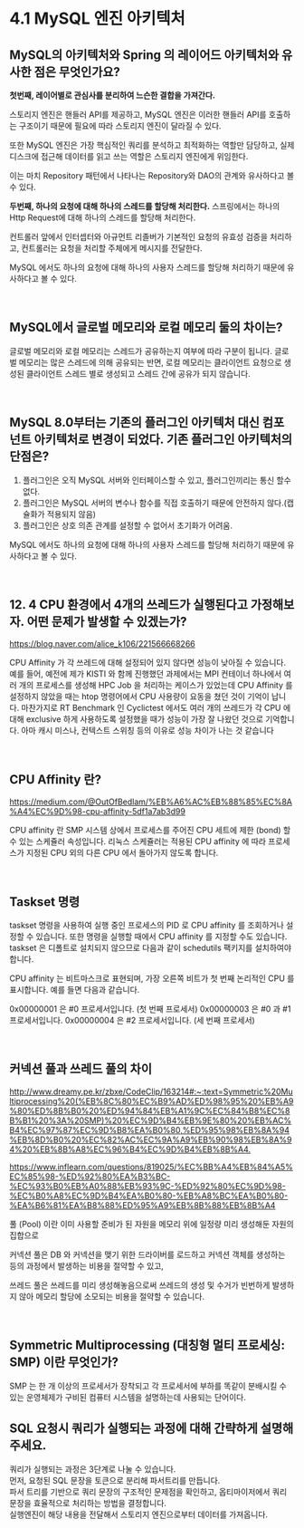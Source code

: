 # 4.1 MySQL 엔진 아키텍처

## MySQL의 아키텍처와 Spring 의 레이어드 아키텍처와 유사한 점은 무엇인가요?

**첫번째, 레이어별로 관심사를 분리하여 느슨한 결합을 가져간다.**

스토리지 엔진은 핸들러 API를 제공하고, MySQL 엔진은 이러한 핸들러 API를 호출하는 구조이기 때문에 필요에 따라 스토리지 엔진이 달라질 수 있다.

또한 MySQL 엔진은 가장 핵심적인 쿼리를 분석하고 최적화하는 역할만 담당하고, 실제 디스크에 접근해 데이터를 읽고 쓰는 역할은 스토리지 엔진에게 위임한다.

이는 마치 Repository 패턴에서 나타나는 Repository와 DAO의 관계와 유사하다고 볼 수 있다.

**두번째, 하나의 요청에 대해 하나의 스레드를 할당해 처리한다.**
스프링에서는 하나의 Http Request에 대해 하나의 스레드를 할당해 처리한다.

컨트롤러 앞에서 인터셉터와 아규먼트 리졸버가 기본적인 요청의 유효성 검증을 처리하고, 컨트롤러는 요청을 처리할 주체에게 메시지를 전달한다.

MySQL 에서도 하나의 요청에 대해 하나의 사용자 스레드를 할당해 처리하기 때문에 유사하다고 볼 수 있다. 

<br>

## MySQL에서 글로벌 메모리와 로컬 메모리 둘의 차이는?
글로벌 메모리와 로컬 메모리는 스레드가 공유하는지 여부에 따라 구분이 됩니다. 글로벌 메모리는 많은 스레드에 의해 공유되는 반면, 로컬 메모리는 클라이언트 요청으로 생성된 클라이언트 스레드 별로 생성되고 스레드 간에 공유가 되지 않습니다.

<br>

## MySQL 8.0부터는 기존의 플러그인 아키텍처 대신 컴포넌트 아키텍처로 변경이 되었다. 기존 플러그인 아키텍처의 단점은?

1. 플러그인은 오직 MySQL 서버와 인터페이스할 수 있고, 플러그인끼리는 통신 할수 없다.
2. 플러그인은 MySQL 서버의 변수나 함수를 직접 호출하기 때문에 안전하지 않다.(캡슐화가 적용되지 않음)
3. 플러그인은 상호 의존 관계를 설정할 수 없어서 초기화가 어려움.

MySQL 에서도 하나의 요청에 대해 하나의 사용자 스레드를 할당해 처리하기 때문에 유사하다고 볼 수 있다.

<br>

## 12. 4 CPU 환경에서 4개의 쓰레드가 실행된다고 가정해보자. 어떤 문제가 발생할 수 있겠는가?

<https://blog.naver.com/alice_k106/221566668266>

CPU Affinity 가 각 쓰레드에 대해 설정되어 있지 않다면 성능이 낮아질 수 있습니다. 예를 들어, 예전에 제가 KISTI 와 함께 진행했던 과제에서는 MPI 컨테이너 하나에서 여러 개의 프로세스를 생성해 HPC Job 을 처리하는 케이스가 있었는데 CPU Affinity 를 설정하지 않았을 때는 htop 명령어에서 CPU 사용량이 요동을 쳤던 것이 기억이 납니다. 마찬가지로 RT Benchmark 인 Cyclictest 에서도 여러 개의 쓰레드가 각 CPU 에 대해 exclusive 하게 사용하도록 설정했을 때가 성능이 가장 잘 나왔던 것으로 기억합니다. 아마 캐시 미스나, 컨텍스트 스위칭 등의 이유로 성능 차이가 나는 것 같습니다

<br>

## CPU Affinity 란?

<https://medium.com/@OutOfBedlam/%EB%A6%AC%EB%88%85%EC%8A%A4%EC%9D%98-cpu-affinity-5df1a7ab3d99>

CPU affinity 란 SMP 시스템 상에서 프로세스를 주어진 CPU 세트에 제한 (bond) 할 수 있는 스케쥴러 속성입니다. 리눅스 스케쥴러는 적용된 CPU affinity 에 따라 프로세스가 지정된 CPU 외의 다른 CPU 에서 돌아가지 않도록 합니다.

<br>

## Taskset 명령

taskset 명령을 사용하여 실행 중인 프로세스의 PID 로 CPU affinity 를 조회하거나 설정할 수 있습니다. 또한 명령을 실행할 때에서 CPU affinity 를 지정할 수도 있습니다. taskset 은 디폴트로 설치되지 않으므로 다음과 같이 schedutils 팩키지를 설치하여야 합니다.

CPU affinity 는 비트마스크로 표현되며, 가장 오른쪽 비트가 첫 번째 논리적인 CPU 를 표시합니다. 예를 들면 다음과 같습니다.

0x00000001 은 #0 프로세서입니다. (첫 번째 프로세서)
0x00000003 은 #0 과 #1 프로세서입니다.
0x00000004 은 #2 프로세서입니다. (세 번째 프로세서)

<br>

## 커넥션 풀과 쓰레드 풀의 차이

<http://www.dreamy.pe.kr/zbxe/CodeClip/163214#:~:text=Symmetric%20Multiprocessing%20(%EB%8C%80%EC%B9%AD%ED%98%95%20%EB%A9%80%ED%8B%B0%20%ED%94%84%EB%A1%9C%EC%84%B8%EC%8B%B1%20%3A%20SMP)%20%EC%9D%B4%EB%9E%80%20%EB%AC%B4%EC%97%87%EC%9D%B8%EA%B0%80,%ED%95%98%EB%8A%94%EB%8D%B0%20%EC%82%AC%EC%9A%A9%EB%90%98%EB%8A%94%20%EB%8B%A8%EC%96%B4%EC%9D%B4%EB%8B%A4.>

<https://www.inflearn.com/questions/819025/%EC%BB%A4%EB%84%A5%EC%85%98-%ED%92%80%EA%B3%BC-%EC%93%B0%EB%A0%88%EB%93%9C-%ED%92%80%EC%9D%98-%EC%B0%A8%EC%9D%B4%EA%B0%80-%EB%A8%BC%EA%B0%80-%EA%B6%81%EA%B8%88%ED%95%A9%EB%8B%88%EB%8B%A4>

풀 (Pool) 이란 이미 사용할 준비가 된 자원을 메모리 위에 일정량 미리 생성해둔 자원의 집합으로

커넥션 풀은 DB 와 커넥션을 맺기 위한 드라이버를 로드하고 커넥션 객체를 생성하는 등의 과정에서 발생하는 비용을 절약할 수 있고,

쓰레드 풀은 쓰레드를 미리 생성해놓음으로써 쓰레드의 생성 및 수거가 빈번하게 발생하지 않아 메모리 할당에 소모되는 비용을 절약할 수 있습니다.

<br>

## Symmetric Multiprocessing (대칭형 멀티 프로세싱: SMP) 이란 무엇인가?

SMP 는 한 개 이상의 프로세서가 장착되고 각 프로세서에 부하를 똑같이 분배시킬 수 있는 운영체제가 구비된 컴퓨터 시스템을 설명하는데 사용되는 단어이다.

## SQL 요청시 쿼리가 실행되는 과정에 대해 간략하게 설명해주세요.
쿼리가 실행되는 과정은 3단계로 나눌 수 있습니다.     
먼저, 요청된 SQL 문장을 토큰으로 분리해 파서트리를 만듭니다.          
파서 트리를 기반으로 쿼리 문장의 구조적인 문제점을 확인하고, 옵티마이저에서 쿼리 문장을 효율적으로 처리하는 방법을 결정합니다.     
실행엔진이 해당 내용을 전달해서 스토리지 엔진으로부터 데이터를 가져옵니다. 